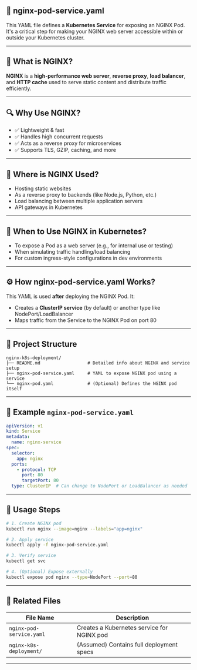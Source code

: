 ## 📄 nginx-pod-service.yaml

This YAML file defines a **Kubernetes Service** for exposing an NGINX Pod. It's a critical step for making your NGINX web server accessible within or outside your Kubernetes cluster.

---

## 🧠 What is NGINX?

**NGINX** is a **high-performance web server**, **reverse proxy**, **load balancer**, and **HTTP cache** used to serve static content and distribute traffic efficiently.

---

## 🔍 Why Use NGINX?

* ✅ Lightweight & fast
* ✅ Handles high concurrent requests
* ✅ Acts as a reverse proxy for microservices
* ✅ Supports TLS, GZIP, caching, and more

---

## 📍 Where is NGINX Used?

* Hosting static websites
* As a reverse proxy to backends (like Node.js, Python, etc.)
* Load balancing between multiple application servers
* API gateways in Kubernetes

---

## 📅 When to Use NGINX in Kubernetes?

* To expose a Pod as a web server (e.g., for internal use or testing)
* When simulating traffic handling/load balancing
* For custom ingress-style configurations in dev environments

---

## ⚙️ How nginx-pod-service.yaml Works?

This YAML is used **after** deploying the NGINX Pod. It:

* Creates a **ClusterIP service** (by default) or another type like NodePort/LoadBalancer
* Maps traffic from the Service to the NGINX Pod on port 80

---
## 📁 Project Structure
```
nginx-k8s-deployment/
├── README.md                  # Detailed info about NGINX and service setup
├── nginx-pod-service.yaml     # YAML to expose NGINX pod using a service
└── nginx-pod.yaml             # (Optional) Defines the NGINX pod itself
```
---

## 📝 Example `nginx-pod-service.yaml`

```yaml
apiVersion: v1
kind: Service
metadata:
  name: nginx-service
spec:
  selector:
    app: nginx
  ports:
    - protocol: TCP
      port: 80
      targetPort: 80
  type: ClusterIP  # Can change to NodePort or LoadBalancer as needed
```

---

## 🧪 Usage Steps

```bash
# 1. Create NGINX pod
kubectl run nginx --image=nginx --labels="app=nginx"

# 2. Apply service
kubectl apply -f nginx-pod-service.yaml

# 3. Verify service
kubectl get svc

# 4. (Optional) Expose externally
kubectl expose pod nginx --type=NodePort --port=80
```

---

## 🔗 Related Files

| File Name                | Description                                |
| ------------------------ | ------------------------------------------ |
| `nginx-pod-service.yaml` | Creates a Kubernetes service for NGINX pod |
| `nginx-k8s-deployment/`  | (Assumed) Contains full deployment specs   |

---
